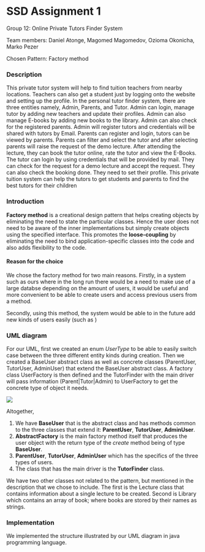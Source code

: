 # SSD Assignment 1

Group 12: Online Private Tutors Finder System

Team members: Daniel Atonge, Magomed Magomedov, Ozioma Okonicha, Marko Pezer

Chosen Pattern: Factory method

### Description

This private tutor system will help to find tuition teachers from nearby locations. Teachers can also get a student just by logging onto the website and setting up the profile. In the personal tutor finder system, there are three entities namely, Admin, Parents, and Tutor. Admin can login, manage tutor by adding new teachers and update their profiles. Admin can also manage E-books by adding new books to the library. Admin can also check for the registered parents. Admin will register tutors and credentials will be shared with tutors by Email. Parents can register and login, tutors can be viewed by parents. Parents can filter and select the tutor and after selecting parents will raise the request of the demo lecture. After attending the lecture, they can book the tutor online, rate the tutor and view the E-Books. The tutor can login by using credentials that will be provided by mail. They can check for the request for a demo lecture and accept the request. They can also check the booking done. They need to set their profile. This private tuition system can help the tutors to get students and parents to find the best tutors for their children

### Introduction

**Factory method** is a creational design pattern that helps creating objects by eliminating the need to state the particular classes. Hence the user does not need to be aware of the inner implementations but simply create objects using the specified interface. This promotes the **loose-coupling** by eliminating the need to bind application-specific classes into the code and also adds flexibility to the code.

#### Reason for the choice

We chose the factory method for two main reasons. Firstly, in a system such as ours where in the long run there would be a need to make use of a large databse depending on the amount of users, it would be useful and more convenient to be able to create users and access previous users from a  method.

Secondly, using this method, the system would be able to in the future add new kinds of users easily (such as )

### UML diagram

For our UML, first we created an enum *UserType* to be able to easily switch case between the three different entity kinds during creation. Then we created a BaseUser abstract class as well as concrete classes (ParentUser, TutorUser, AdminUser) that extend the BaseUser abstract class. A factory class UserFactory is then defined and the TutorFinder with the main driver will pass information (Parent|Tutor|Admin) to UserFactory to get the concrete type of object it needs.

![](/home/ozzie_kins/Downloads/UMLProject12-Final.png)

Altogether,

1. We have **BaseUser** that is the abstract class and has methods common to the three classes that extend it: **ParentUser**, **TutorUser**, **AdminUser**.
2. **AbstractFactory** is the main factory method itself that produces the user object with the return type of the *create* method being of type **BaseUser**.  
3. **ParentUser**, **TutorUser**, **AdminUser** which has the specifics of the three types of users.
4. The class that has the main driver is the **TutorFinder** class.

We have two other classes not related to the pattern, but mentioned in the description that we chose to include. The first is the Lecture class that contains information about a single lecture to be created. Second is Library which contains an array of book; where books are stored by their names as strings.

### Implementation

We implemented the structure illustrated by our UML diagram in java programming language.